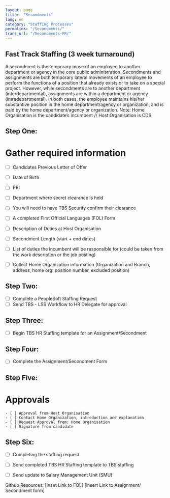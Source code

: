 ```yaml
---
layout: page
title:  "Secondments"
lang: en
category: "Staffing Processes"
permalink: "/Secondments/"
trans_url: "/Secondments-FR/"
---
```



## Fast Track Staffing (3 week turnaround)

A secondment is the temporary move of an employee to another department or agency in the core public administration.
Secondments and assignments are both temporary lateral movements of an employee to perform the functions of a position that already exists or to take on a special project. However, while secondments are to another department (interdepartmental), assignments are within a department or agency (intradepartmental). In both cases, the employee maintains his/her substantive position in the home department/agency or organization, and is paid by the home department/agency or organization.
Note: Home Organisation is the candidate’s incumbent // Host Organisation is CDS

## Step One:  
# Gather required information

- [ ] Candidates Previous Letter of Offer	
- [ ] Date of Birth
- [ ] PRI
- [ ] Department where secret clearance is held
- [ ] You will need to have TBS Security confirm their clearance
- [ ] A completed First Official Languages (FOL) Form
- [ ] Description of Duties at Host Organisation
- [ ] Secondment Length (start  + end dates)
- [ ] List of duties the incumbent will be responsible for (could be taken from the work description or the job posting) 
- [ ] Collect Home Organization information (Organization and Branch, address, home org. position number, excluded position)



## Step Two: 
- [ ] Complete a PeopleSoft Staffing Request
- [ ] Send TBS - LSS  Workflow to HR Delegate for approval

## Step Three: 
- [ ] Begin TBS HR Staffing template for an Assignment/Secondment

## Step Four:
- [ ] Complete the Assignment/Secondment Form


## Step Five: 
# Approvals
    - [ ] Approval from Host Organisation
    - [ ] Contact Home Organization, introduction and explanation 
    - [ ] Request Approval from: Home Organisation 
    - [ ] Signature from candidate

## Step Six: 
- [ ] Completing the staffing request
- [ ] Send completed TBS HR Staffing template to TBS staffing
- [ ] Send update to Salary Management Unit (SMU)


Github Resources:
[inset Link to FOL]
[insert Link to Assignment/ Secondment form]

